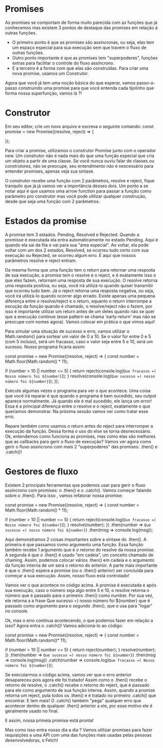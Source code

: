 # Promises
As promises se comportam de forma muito parecida com as funções que já conhecemos mas existem 3 pontos de destaque das promises em relação à outras funções. 
  - O primeiro ponto é que as promises são assíncronas, ou seja, elas tem um espaço especial para sua execução sem que travem o fluxo de outras funções. 
  - Outro ponto importante é que as promises tem "superpoderes", funções extras para facilitar o controle do fluxo assíncrono. 
  - E a terceiro é a forma com que elas são construídas. Para criar uma nova promise, usamos um Construtor.

Agora que você já tem uma noção básica do que esperar, vamos passo-a-passo construindo uma promise para que você entenda cada tijolinho que forma nossa superfunção, vamos lá ?!

# Construtor
Em seu editor, crie um novo arquivo e escreva o seguinte comando:
const promise = new Promise((resolve, reject) => {

});

Para criar a promise, utilizamos o construtor Promise junto com o operador new. Um construtor não é nada mais do que uma função especial que cria um objeto a partir de uma classe. Se você nunca ouviu falar de classes ou construtores, não se preocupe, seu entendimento não é nescessário para entender promises, apenas veja sua sintaxe.

O construtor recebe uma função com 2 parâmetros, resolve e reject, fique tranquilo que já já vamos ver a importância desses dois. Um ponto a se notar aqui é que usamos uma arrow function para passar a função como parâmetro pro construtor mas você pode utilizar qualquer construção, desde que seja uma função com 2 parâmetros.

# Estados da promise
A promise tem 3 estados. Pending, Resolved e Rejected. Quando a promisse é executada ela entra automáticamente no estado Pending. Aqui é quando ela sai da fila e vai para sua "área especial". Ao voltar, ela pode voltar com um dos 2 estados, Resolved, se ocorreu tudo certo com sua execução ou Rejected, se ocorreu algum erro. É aqui que nossos parâmetros resolve e reject entram.

Da mesma forma que uma função tem o return para retornar uma resposta de sua execução, a promise tem o resolve e o reject, e é exatamente isso o que eles fazem, retornam uma resposta de sua execução. O resolve retorna uma resposta positiva, ou seja, você irá utilizá-lo quando quiser transmitir que ocorreu tudo bem. Já o reject retorna uma resposta negativa, ou seja, você irá utilizá-lo quando ocorrer algo errado. Existe apenas uma pequena diferença entre o resolve/reject e o return, equanto o return interrompe a excução da função quando é chamado, o resolve/reject não o fazem, por isso é importante utilizar um return antes de um deles quando não se quer que a execução continue (esse pattern se chama 'early-return' mas não se preocupe com nomes agora). Vamos colocar em prática o que vimos aqui!

Para simular uma situação de sucesso e erro, vamos utilizar o Math.random() para sortear um valor de 0 a 10. Se o valor for entre 0 e 5 (com 5 incluso), será um fracasso, caso o valor seja entre 5 e 10, será um sucesso. Nosso programa ficaria assim:

const promise = new Promise((resolve, reject) => {
  const number = Math.floor(Math.random() * 11);

  if (number > 10 || number <= 5) {
    return reject(console.log(`Que fracasso =( Nosso número foi ${number}`));
  }
  resolve(console.log(`Que sucesso =) nosso número foi ${number}`));
});

Execute algumas vezes o programa para ver o que acontece.
Uma coisa que você irá reparar é que quando o programa é bem sucedido, seu output aparece normalmente. Já quando ele é mal sucedido, ele lança um error! Essa é a principal diferença entre o resolve e o reject, exatamente o que queríamos demonstrar. Na próxima sessão vamos ver como tratar esse erro.

Repare também como usamos o return antes do reject para interromper a execução da função. Dessa forma o uso do else se torna desnecessário.
Ok, entendemos como funciona as promises, mas como elas são melhores que as callbacks para gerir o fluxo de execução? Vamos ver agora como gerir o fluxo assíncrono com mais 2 "superpoderes" das promises: .then() e .catch()!

# Gestores de fluxo
Existem 2 principais ferramentas que podemos usar para gerir o fluxo assíncrono com promises: o .then() e o .catch(). Vamos começar falando sobre o .then(). Para isso , vamos refatorar nossa promise:

const promise = new Promise((resolve, reject) => {
  const number = Math.floor(Math.random() * 11);

  if (number > 10 || number <= 5) {
    return reject(console.log(`Que fracasso =( Nosso número foi ${number}`));
  }
  resolve(number);
})
.then(number => `Que sucesso =) nosso número foi ${number}`)
.then(msg => console.log(msg));

Aqui demonstramos 2 coisas importantes sobre a sintaxe do .then(). A primeira é que passamos como argumento uma função. Essa função também recebe 1 argumento que é o retorno do resolve da nossa promise. A segunda é que o .then() é usado "em cadeia", um conceito chamado de chaining. Assim, podemos colocar vários .then() em cadeia e o argumento da função interna de um será o retorno do anterior. A parte mais importante é que o .then() espera a promise (ou o .then() anterior) ser concluída para começar a sua execução. Assim, nosso fluxo está controlado!

Vamos ver o que acontece no código acima. A promise é executada e após sua execução, caso o número seja algo entre 5 e 10, o resolve retorna o número que é passado para o primeiro .then() como number. Por sua vez, ele retorna a a frase Que sucesso =) nosso número foi ${number} que é passado como argumento para o segundo .then(), que o usa para "logar" no console.

Ok, mas o erro continua acontecendo, o que podemos fazer em relação a isso? Agora entra o .catch()! Vamos adicioná-lo ao código:


const promise = new Promise((resolve, reject) => {
  const number = Math.floor(Math.random()* 11);

  if (number > 10 || number <= 5) {
    return reject(number);
  }
  resolve(number);
})
.then(number => `Que sucesso =) nosso número foi ${number}`)
.then(msg => console.log(msg))
.catch(number => console.log(`Que fracasso =( Nosso número foi ${number}`));

Se executarmos o código acima, vamos ver que o erro anterior desapareceu pois agora ele foi tratado! Assim como o .then() recebe o retorno de resolve, o .catch() recebe o retorno do reject, que é passado para ele como argumento de sua função interna. Assim, quando a promise retorna um reject, pula todos os .then() e é tratado no primeiro .catch() que encontrar. E tem mais! O .catch() também "pega" qualquer erro que acontecer dentro de qualquer .then() anterior a ele, por esse motivo ele é geralmente usado no final.

E assim, nossa primeia promise está pronta!

Mas como isso entra nosso dia a dia ? Vamos utilizar promises para fazer requisições a uma API com uma das funções mais usadas pelas pessoas desenvolvedoras, o Fetch!
